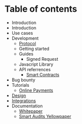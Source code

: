 # Table of contents

* Introduction
* Introduction
* Use cases
* Development
  * [Protocol](development/protocol.md)
  * Getting started
  * Guides
    * Signed Request
  * Javacript Library
  * API referrences
    * [Smart Contracts](https://github.com/RequestNetwork/requestNetwork/tree/master/packages/requestNetworkSmartContracts/)
* Bug bounty
* Tutorials
  * [Online Payments](tutorials/online-payments.md)
* [Design](design.md)
* [Integrations](integrations.md)
* Documentation
  * [Whitepaper](http://google.in)
  * [Smart Audits Yellowpaper](https://request.network/assets/pdf/request_yellowpaper_smart_audits.pdf)

